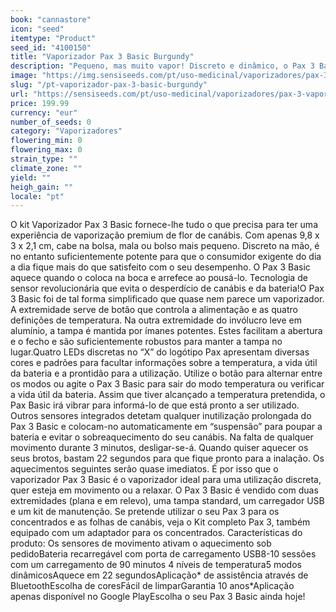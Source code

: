 ```yaml
---
book: "cannastore"
icon: "seed"
itemtype: "Product"
seed_id: "4100150"
title: "Vaporizador Pax 3 Basic Burgundy"
description: "Pequeno, mas muito vapor! Discreto e dinâmico, o Pax 3 Basic tem tudo para vaporizar flores de canábis. ✔5 modos ✔Portátil ✔ Intuitivo"
image: "https://img.sensiseeds.com/pt/uso-medicinal/vaporizadores/pax-3-vaporiser-basic-burgundy-image.png"
slug: "/pt-vaporizador-pax-3-basic-burgundy"
url: "https://sensiseeds.com/pt/uso-medicinal/vaporizadores/pax-3-vaporiser-basic-burgundy?a_aid=cannastore"
price: 199.99
currency: "eur"
number_of_seeds: 0
category: "Vaporizadores"
flowering_min: 0
flowering_max: 0
strain_type: ""
climate_zone: ""
yield: ""
heigh_gain: ""
locale: "pt"
---
```

O kit Vaporizador Pax 3 Basic fornece-lhe tudo o que precisa para ter uma experiência de vaporização premium de flor de canábis. Com apenas 9,8 x 3 x 2,1 cm, cabe na bolsa, mala ou bolso mais pequeno. Discreto na mão, é no entanto suficientemente potente para que o consumidor exigente do dia a dia fique mais do que satisfeito com o seu desempenho. O Pax 3 Basic aquece quando o coloca na boca e arrefece ao pousá-lo. Tecnologia de sensor revolucionária que evita o desperdício de canábis e da bateria!O Pax 3 Basic foi de tal forma simplificado que quase nem parece um vaporizador. A extremidade serve de botão que controla a alimentação e as quatro definições de temperatura. Na outra extremidade do invólucro leve em alumínio, a tampa é mantida por ímanes potentes. Estes facilitam a abertura e o fecho e são suficientemente robustos para manter a tampa no lugar.Quatro LEDs discretas no “X” do logótipo Pax apresentam diversas cores e padrões para facultar informações sobre a temperatura, a vida útil da bateria e a prontidão para a utilização. Utilize o botão para alternar entre os modos ou agite o Pax 3 Basic para sair do modo temperatura ou verificar a vida útil da bateria. Assim que tiver alcançado a temperatura pretendida, o Pax Basic irá vibrar para informá-lo de que está pronto a ser utilizado. Outros sensores integrados detetam qualquer inutilização prolongada do Pax 3 Basic e colocam-no automaticamente em “suspensão” para poupar a bateria e evitar o sobreaquecimento do seu canábis. Na falta de qualquer movimento durante 3 minutos, desligar-se-á. Quando quiser aquecer os seus brotos, bastam 22 segundos para que fique pronto para a inalação. Os aquecimentos seguintes serão quase imediatos. É por isso que o vaporizador Pax 3 Basic é o vaporizador ideal para uma utilização discreta, quer esteja em movimento ou a relaxar. O Pax 3 Basic é vendido com duas extremidades (plana e em relevo), uma tampa standard, um carregador USB e um kit de manutenção. Se pretende utilizar o seu Pax 3 para os concentrados e as folhas de canábis, veja o Kit completo Pax 3, também equipado com um adaptador para os concentrados. Características do produto: Os sensores de movimento ativam o aquecimento sob pedidoBateria recarregável com porta de carregamento USB8-10 sessões com um carregamento de 90 minutos 4 níveis de temperatura5 modos dinâmicosAquece em 22 segundosAplicação* de assistência através de BluetoothEscolha de coresFácil de limparGarantia 10 anos*Aplicação apenas disponível no Google PlayEscolha o seu Pax 3 Basic ainda hoje!
